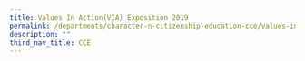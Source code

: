 ```yaml
---
title: Values In Action(VIA) Exposition 2019
permalink: /departments/character-n-citizenship-education-cce/values-in-action-via-exposition-2019
description: ""
third_nav_title: CCE
---
```

